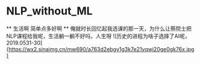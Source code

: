 # NLP_without_ML
** 生活啊 简单点多好啊 **
俺就时长回忆起我选课的那一天，为什么让蔡院士把NLP课程给我呢，生活躺一躺不好吗，人生呀
![历史的进程为啥子选择了AI呢，2019.0531-30]{https://wx2.sinaimg.cn/mw690/a763d2ebgy1g3k7e21vqwj20ge0gk76x.jpg}
